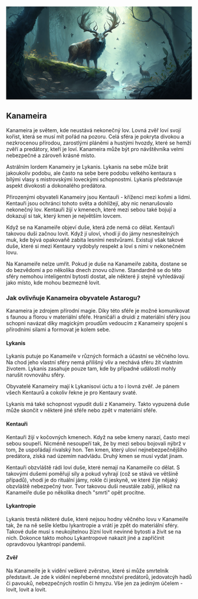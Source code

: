 ![Krajina Kanameiry](../../public/img/astralni_sfery/kanameira.png)

## Kanameira

Kanameira je světem, kde neustává nekonečný lov. Lovná zvěř loví svojí kořist, která se musí mít pořád na pozoru. Celá sféra je pokryta divokou a nezkrocenou přírodou, zarostlými pláněmi a hustými hvozdy, které se hemží zvěří a predátory, kteří je loví. Kanameira může být pro návštěvníka velmi nebezpečné a zároveň krásné místo.

Astrálním lordem Kanameiry je Lykanis. Lykanis na sebe může brát jakoukoliv podobu, ale často na sebe bere podobu velkého kentaura s bílými vlasy s mistrovskými loveckými schopnostmi. Lykanis představuje aspekt divokosti a dokonalého predátora.

Přirozenými obyvateli Kanameiry jsou Kentauři - kříženci mezi koňmi a lidmi. Kentauři jsou ochránci tohoto světa a dohlížejí, aby nic nenarušovalo nekonečný lov. Kentauři žijí v kmenech, které mezi sebou také bojují a dokazují si tak, který kmen je největším lovcem.

Když se na Kanameiře objeví duše, která zde nemá co dělat. Kentauři takovou duši začnou lovit. Když jí uloví, vhodí jí do jámy nesnesitelných muk, kde bývá opakovaňě zabita lesními nestvůrami. Existují však takové duše, které si mezi Kentaury vydobyly respekt a loví s nimi v nekonečném lovu.

Na Kanameiře nelze umřít. Pokud je duše na Kanameiře zabita, dostane se do bezvědomí a po několika dnech znovu oživne. Standardně se do této sféry nemohou inteligentní bytosti dostat, ale některé ji stejně vyhledávají jako místo, kde mohou bezmezně lovit.

### Jak ovlivňuje Kanameira obyvatele Astarogu?

Kanameira je zdrojem přírodní magie. Díky této sféře je možné komunikovat s faunou a florou v materiální sféře. Hraničáři a druidi z materiální sféry jsou schopni navázat díky magickým proudům vedoucím z Kanameiry spojení s přírodními silami a formovat je kolem sebe.

#### Lykanis

Lykanis putuje po Kanameiře v různých formách a účastní se věčného lovu. Na chod jeho vlastní sféry nemá přilišný vliv a nechává sféru žít vlastním životem. Lykanis zasahuje pouze tam, kde by případné události mohly narušit rovnováhu sféry.

Obyvatelé Kanameiry mají k Lykanisovi úctu a to i lovná zvěř. Je pánem všech Kentaurů a cokoliv řekne je pro Kentaury svaté.

Lykanis má také schopnost vypudit duši z Kanameiry. Takto vypuzená duše může skončit v některé jiné sféře nebo zpět v materiální sféře.

#### Kentauři

Kentauři žijí v kočovných kmenech. Když na sebe kmeny narazí, často mezi sebou soupeří. Nicméně nesoupeří tak, že by mezi sebou bojovali nýbrž v tom, že uspořádají rivalský hon. Ten kmen, který uloví nejnebezpečnějšího predátora, získá nad územím nadvládu. Druhý kmen se musí vydat jinam.

Kentauři obzvláště rádi loví duše, které nemají na Kanameiře co dělat. S takovými dušemi poměřují síly a pokud vyhrají (což se stává ve většině případů), vhodí je do rituální jámy, rokle či jeskyně, ve které žije nějaký obzvláště nebezpečný tvor. Tvor takovou duši neustále zabíjí, jelikož na Kanameiře duše po několika dnech "smrti" opět procitne.

#### Lykantropie

Lykanis trestá některé duše, které nejsou hodny věčného lovu v Kanameiře tak, že na ně sešle kletbu lykantropie a vrátí je zpět do materiální sféry. Takové duše musí s neukojitelnou žízní lovit nevinné bytosti a živit se na nich. Dokonce takto mohou Lykantropové nakazit jiné a zapříčinit opravdovou lykantropí pandemii.

#### Zvěř

Na Kanameiře je k vidění veškeré zvěrstvo, které si může smrtelník představit. Je zde k vidění nepřeberné množství predátorů, jedovatcýh hadů či pavouků, nebezpečných rostlin či hmyzu. Vše jen za jediným účelem - lovit, lovit a lovit.